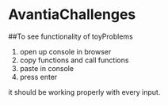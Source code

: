 # AvantiaChallenges

##To see functionality of toyProblems
1. open up console in browser
2. copy functions and call functions
3. paste in console
4. press enter

it should be working properly with every input.
